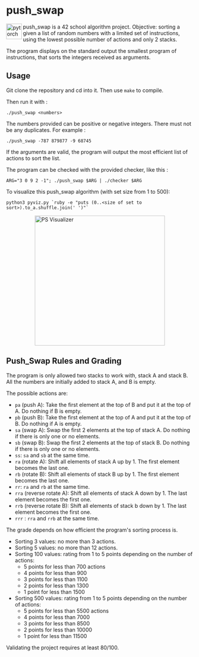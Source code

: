 # push_swap
<a href="https://pytorch.org/" target="_blank"> <img align="left" src="https://skillicons.dev/icons?i=c," alt="pytorch" height="42px"/> </a> 
push_swap is a 42 school algorithm project.
Objective: sorting a given a list of random numbers with a limited set of instructions, using the lowest possible number of actions and only 2 stacks.

The program displays on the standard output the smallest program of instructions, that sorts the integers received as arguments.

## Usage

Git clone the repository and cd into it. Then use ```make``` to compile.

Then run it with :

```shell
./push_swap <numbers>
```
The numbers provided can be positive or negative integers. There must not be any duplicates. For example :

```shell
./push_swap -787 879877 -9 68745
```

If the arguments are valid, the program will output the most efficient list of actions to sort the list.

The program can be checked with the provided checker, like this :

```shell
ARG="3 0 9 2 -1"; ./push_swap $ARG | ./checker $ARG
```
To visualize this push_swap algorithm (with set size from 1 to 500):
```shell
python3 pyviz.py `ruby -e "puts (0..<size of set to sort>).to_a.shuffle.join(' ')"`
```
<div style="display: flex; justify-content: center;">
  <img src="assets/push_swap_visualizer.gif" alt="PS Visualizer" height="350"/>
</div>

## Push_Swap Rules and Grading

The program is only allowed two stacks to work with, stack A and stack B. All the numbers are initially added to stack A, and B is empty.

The possible actions are:

* ```pa``` (push A): Take the first element at the top of B and put it at the top of A. Do nothing if B is empty.
* ```pb``` (push B): Take the first element at the top of A and put it at the top of B. Do nothing if A is empty.
* ```sa``` (swap A): Swap the first 2 elements at the top of stack A. Do nothing if there is only one or no elements.
* ```sb``` (swap B): Swap the first 2 elements at the top of stack B. Do nothing if there is only one or no elements.
* ```ss```: ```sa``` and ```sb``` at the same time.
* ```ra``` (rotate A): Shift all elements of stack A up by 1. The first element becomes the last one.
* ```rb``` (rotate B): Shift all elements of stack B up by 1. The first element becomes the last one.
* ```rr```: ```ra``` and ```rb``` at the same time.
* ```rra``` (reverse rotate A): Shift all elements of stack A down by 1. The last element becomes the first one.
* ```rrb``` (reverse rotate B): Shift all elements of stack b down by 1. The last element becomes the first one.
* ```rrr``` : ```rra``` and ```rrb``` at the same time.

The grade depends on how efficient the program's sorting process is.
 
* Sorting 3 values: no more than 3 actions.
* Sorting 5 values: no more than 12 actions.
* Sorting 100 values: rating from 1 to 5 points depending on the number of actions:
  * 5 points for less than 700 actions
  * 4 points for less than 900
  * 3 points for less than 1100
  * 2 points for less than 1300
  * 1 point for less than 1500
* Sorting 500 values: rating from 1 to 5 points depending on the number of actions:
  * 5 points for less than 5500 actions
  * 4 points for less than 7000
  * 3 points for less than 8500
  * 2 points for less than 10000
  * 1 point for less than 11500

Validating the project requires at least 80/100.
